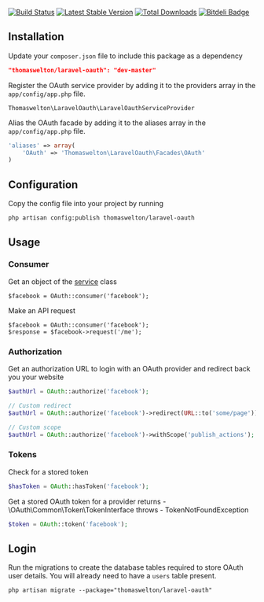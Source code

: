 [![Build Status](https://travis-ci.org/thomaswelton/laravel-oauth.png?branch=master)](https://travis-ci.org/thomaswelton/laravel-oauth)
[![Latest Stable Version](https://poser.pugx.org/thomaswelton/laravel-oauth/v/stable.png)](https://packagist.org/packages/thomaswelton/laravel-oauth)
[![Total Downloads](https://poser.pugx.org/thomaswelton/laravel-oauth/downloads.png)](https://packagist.org/packages/thomaswelton/laravel-oauth)
[![Bitdeli Badge](https://d2weczhvl823v0.cloudfront.net/thomaswelton/laravel-oauth/trend.png)](https://bitdeli.com/free "Bitdeli Badge")

## Installation

Update your `composer.json` file to include this package as a dependency
```json
"thomaswelton/laravel-oauth": "dev-master"
```

Register the OAuth service provider by adding it to the providers array in the `app/config/app.php` file.
```
Thomaswelton\LaravelOauth\LaravelOauthServiceProvider
```

Alias the OAuth facade by adding it to the aliases array in the `app/config/app.php` file.
```php
'aliases' => array(
	'OAuth' => 'Thomaswelton\LaravelOauth\Facades\OAuth'
)
```

## Configuration

Copy the config file into your project by running
```
php artisan config:publish thomaswelton/laravel-oauth
```

## Usage

### Consumer

Get an object of the [service](https://github.com/Lusitanian/PHPoAuthLib/tree/master/src/OAuth/OAuth2/Service) class

```
$facebook = OAuth::consumer('facebook');
```

Make an API request

```
$facebook = OAuth::consumer('facebook');
$response = $facebook->request('/me');
```

### Authorization

Get an authorization URL to login with an OAuth provider and redirect back you your website
```php
$authUrl = OAuth::authorize('facebook');

// Custom redirect
$authUrl = OAuth::authorize('facebook')->redirect(URL::to('some/page'));

// Custom scope
$authUrl = OAuth::authorize('facebook')->withScope('publish_actions');
```

### Tokens

Check for a stored token
```php
$hasToken = OAuth::hasToken('facebook');
```

Get a stored OAuth token for a provider
returns - \OAuth\Common\Token\TokenInterface
throws - TokenNotFoundException

```php
$token = OAuth::token('facebook');
```



## Login

Run the migrations to create the database tables required to store OAuth user details.
You will already need to have a `users` table present.

```
php artisan migrate --package="thomaswelton/laravel-oauth"
```

